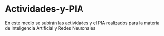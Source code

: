 # Actividades-y-PIA
En este medio se subirán las actividades y el PIA realizados para la materia de Inteligencia Artificial y Redes Neuronales
